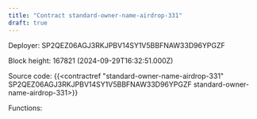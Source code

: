 ```yaml
---
title: "Contract standard-owner-name-airdrop-331"
draft: true
---
```

Deployer: SP2QEZ06AGJ3RKJPBV14SY1V5BBFNAW33D96YPGZF


 



Block height: 167821 (2024-09-29T16:32:51.000Z)

Source code: {{<contractref "standard-owner-name-airdrop-331" SP2QEZ06AGJ3RKJPBV14SY1V5BBFNAW33D96YPGZF standard-owner-name-airdrop-331>}}

Functions:


